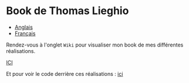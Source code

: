 # Book de Thomas Lieghio

* [Anglais](https://github.com/ThomL69/My_Book_en-EN/blob/main/README.md)
* [Français](README.md)
  

Rendez-vous à l'onglet ``Wiki`` pour visualiser mon book de mes différentes réalisations.

<a href="https://github.com/ThomL69/My_Book/wiki">ICI</a>

Et pour voir le code derrière ces réalisations : <a href="https://github.com/ThomL69/My_upload"> ici </a>
